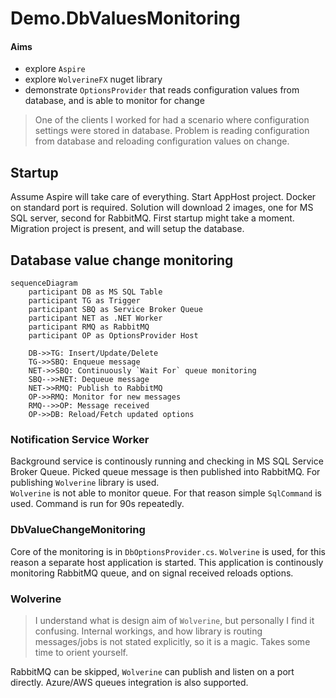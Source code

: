 # Demo.DbValuesMonitoring

#### Aims
- explore `Aspire`
- explore `WolverineFX` nuget library
- demonstrate `OptionsProvider` that reads configuration values from database, and is able to monitor for change


> One of the clients I worked for had a scenario where configuration settings were stored in database.
Problem is reading configuration from database and reloading configuration values on change. 

## Startup
Assume Aspire will take care of everything. Start AppHost project. Docker on standard port is required. 
Solution will download 2 images, one for MS SQL server, second for RabbitMQ. First startup might take a moment.
Migration project is present, and will setup the database.

## Database value change monitoring

```mermaid
sequenceDiagram
    participant DB as MS SQL Table
    participant TG as Trigger
    participant SBQ as Service Broker Queue
    participant NET as .NET Worker
    participant RMQ as RabbitMQ
    participant OP as OptionsProvider Host

    DB->>TG: Insert/Update/Delete
    TG->>SBQ: Enqueue message
    NET->>SBQ: Continuously `Wait For` queue monitoring
    SBQ-->>NET: Dequeue message
    NET->>RMQ: Publish to RabbitMQ
    OP->>RMQ: Monitor for new messages
    RMQ-->>OP: Message received
    OP->>DB: Reload/Fetch updated options
```

### Notification Service Worker
Background service is continously running and checking in MS SQL Service Broker Queue. Picked queue message is then 
published into RabbitMQ. For publishing `Wolverine` library is used.  
`Wolverine` is not able to monitor queue. For that reason simple `SqlCommand` is used. Command is run for 90s repeatedly.


### DbValueChangeMonitoring
Core of the monitoring is in `DbOptionsProvider.cs`. `Wolverine` is used, for this reason a separate 
host application is started. This application is continously monitoring RabbitMQ queue, 
and on signal received reloads options. 

### Wolverine
> I understand what is design aim of `Wolverine`, but personally I find it confusing. Internal workings, and how 
library is routing messages/jobs is not stated explicitly, so it is a magic. Takes some time to orient yourself.

RabbitMQ can be skipped, `Wolverine` can publish and listen on a port directly. Azure/AWS queues integration is also supported.